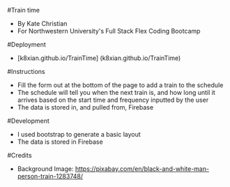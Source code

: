 #Train time
* By Kate Christian
* For Northwestern University's Full Stack Flex Coding Bootcamp

#Deployment
* [k8xian.github.io/TrainTime] (k8xian.github.io/TrainTime)


#Instructions
* Fill the form out at the bottom of the page to add a train to the schedule
* The schedule will tell you when the next train is, and how long until it arrives based on the start time and frequency inputted by the user
* The data is stored in, and pulled from, Firebase

#Development
* I used bootstrap to generate a basic layout
* The data is stored in Firebase

#Credits
* Background Image: https://pixabay.com/en/black-and-white-man-person-train-1283748/

